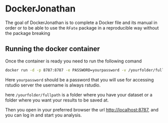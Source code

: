 
<!-- README.md is generated from README.Rmd. Please edit that file -->

# DockerJonathan

<!-- badges: start -->
<!-- badges: end -->

The goal of DockerJonathan is to complete a Docker file and its manual
in order or to be able to use the `RFate` package in a reproducible way
without the package breaking

## Running the docker container

Once the container is ready you need to run the following comand

``` bash
docker run -d -p 8787:8787 -e PASSWORD=yourpassword -v /yourfolder/fullpath:/home/rstudio/LOOKATMEEE:rw derekcorcoran/rfate
```

Here `yourpassword` should be a password that you will use for accessing
rstudio server the username is always rstudio.

here `/yourfolder/fullpath` is a folder where you have your dataset or a
folder where you want your results to be saved at.

Then you open in your preferred browser the url <http://localhost:8787>,
and you can log in and start you analysis.
